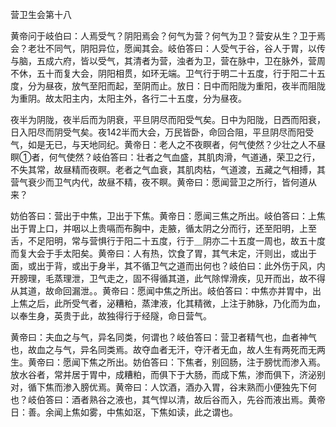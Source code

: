 营卫生会第十八

黄帝问于岐伯曰：人焉受气？阴阳焉会？何气为营？何气为卫？营安从生？卫于焉会？老壮不同气，阴阳异位，愿闻其会。岐伯答曰：人受气于谷，谷人于胃，以传与脑，五成六府，皆以受气，其清者为营，浊者为卫，营在脉中，卫在脉外，营周不休，五十而复大会，阴阳相贯，如环无端。卫气行于明二十五度，行于阳二十五度，分为昼夜，放气至阳而起，至阴而止。放日：日中而阳陇为重阳，夜半而阻陇为重阴。故太阳主内，太阳主外，各行二十五度，分为昼夜。

夜半为阴陇，夜半后而为阴衰，平旦阴尽而阳受气矣。日中为阳陇，日西而阳衰，日入阳尽而阴受气矣。夜142半而大会，万民皆卧，命回合阻，平旦阴尽而阳受气，如是无已，与天地同纪。黄帝日：老人之不夜瞑者，何气使然？少壮之人不昼瞑①者，何气使然？岐伯答曰：壮者之气血盛，其肌肉滑，气道通，荣卫之行，不失其常，故昼精而夜瞑。老者之气血衰，其肌肉枯，气道渡，五藏之气相搏，其营气衰少而卫气内代，故昼不精，夜不瞑。黄帝曰：愿闻营卫之所行，皆何道从来？

妨伯答曰：营出于中焦，卫出于下焦。黄帝日：愿闻三焦之所出。岐伯答曰：上焦出于胃上口，并咽以上贵嗝而布胸中，走腋，循太阴之分而行，还至阳明，上至舌，不足阳明，常与营惧行于阳二十五度，行于＿阴亦二十五度一周也，故五十度而复大会于手太阳矣。黄帝曰：人有热，饮食了胃，其气未定，汗则出，或出于面，或出于背，或出于身半，其不循卫气之道而出何也？岐伯曰：此外伤于风，内开膀理，毛蒸理泄，卫气走之，固不得循其道，此气除悍滑疾，见开而出，故不得从其道，故命回漏泄。。黄帝曰：愿闻中焦之所出。岐伯答曰：中焦亦并胃中，出上焦之后，此所受气者，泌糟粕，蒸津液，化其精微，上注于肺脉，乃化而为血，以奉生身，英贵于此，故独得行于经隧，命日营气。

黄帝曰：夫血之与气，异名同类，何谓也？岐伯答曰：营卫者精气也，血者神气也，故血之与气，异名同类焉。故夺血者无汗，夺汗者无血，故人生有两死而无两生。黄帝曰：愿闻下焦之所出。妨伯答曰：下焦者，别回肠，注于膀忧而渗入焉。放水谷者，常并居于胃中，成糟粕，而俱下于大肠，而成下焦，渗而俱下，济泌别对，循下焦而渗入膀优焉。黄帝曰：人饮酒，酒办入胃，谷末熟而小便独先下何也？岐伯答曰：酒者熟谷之液也，其气悍以清，故后谷而入，先谷而液出焉。黄帝日：善。余闻上焦如雾，中焦如沤，下焦如读，此之谓也。


